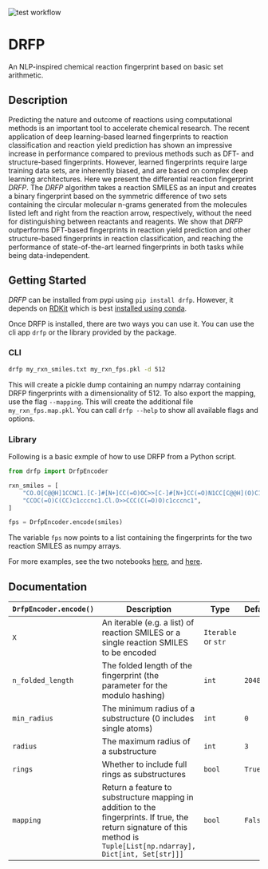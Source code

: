 ![test workflow](https://github.com/reymond-group/drfp/actions/workflows/tests.yml/badge.svg)
# DRFP


An NLP-inspired chemical reaction fingerprint based on basic set arithmetic.


## Description

Predicting the nature and outcome of reactions using computational methods is an important tool to accelerate chemical research. The recent application of deep learning-based learned fingerprints to reaction classification and reaction yield prediction has shown an impressive increase in performance compared to previous methods such as DFT- and structure-based fingerprints. However, learned fingerprints require large training data sets, are inherently biased, and are based on complex deep learning architectures. Here we present the differential reaction fingerprint *DRFP*. The *DRFP* algorithm takes a reaction SMILES as an input and creates a binary fingerprint based on the symmetric difference of two sets containing the circular molecular n-grams generated from the molecules listed left and right from the reaction arrow, respectively, without the need for distinguishing between reactants and reagents. We show that *DRFP* outperforms DFT-based fingerprints in reaction yield prediction and other structure-based fingerprints in reaction classification, and reaching the performance of state-of-the-art learned fingerprints in both tasks while being data-independent.

## Getting Started

*DRFP* can be installed from pypi using `pip install drfp`. However, it depends on [RDKit](https://www.rdkit.org/) which is best [installed using conda](https://www.rdkit.org/docs/Install.html).

Once DRFP is installed, there are two ways you can use it. You can use the cli app `drfp` or the library provided by the package.

### CLI
```bash
drfp my_rxn_smiles.txt my_rxn_fps.pkl -d 512
```

This will create a pickle dump containing an numpy ndarray containing DRFP fingerprints with a dimensionality of 512. To also export the mapping, use the flag `--mapping`. This will create the additional file `my_rxn_fps.map.pkl`. You can call `drfp --help` to show all available flags and options.

### Library
Following is a basic exmple of how to use DRFP from a Python script.
```python
from drfp import DrfpEncoder

rxn_smiles = [
    "CO.O[C@@H]1CCNC1.[C-]#[N+]CC(=O)OC>>[C-]#[N+]CC(=O)N1CC[C@@H](O)C1",
    "CCOC(=O)C(CC)c1cccnc1.Cl.O>>CCC(C(=O)O)c1cccnc1",
]

fps = DrfpEncoder.encode(smiles)
```

The variable `fps` now points to a list containing the fingerprints for the two reaction SMILES as numpy arrays.


For more examples, see the two notebooks [here](), and [here]().
## Documentation

| `DrfpEncoder.encode()` | Description | Type | Default |
|-|-|-|-|
| `X` | An iterable (e.g. a list) of reaction SMILES or a single reaction SMILES to be encoded | `Iterable` or `str` |  |
| `n_folded_length` | The folded length of the fingerprint (the parameter for the modulo hashing) | `int` | `2048` |
| `min_radius` | The minimum radius of a substructure (0 includes single atoms) | `int` | `0` |
| `radius` | The maximum radius of a substructure | `int` | `3` |
| `rings` | Whether to include full rings as substructures | `bool` | `True` |
| `mapping` |  Return a feature to substructure mapping in addition to the fingerprints. If true, the return signature of this method is `Tuple[List[np.ndarray], Dict[int, Set[str]]]` | `bool` | `False` |